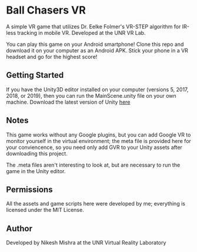 # Ball Chasers VR

A simple VR game that utilizes Dr. Eelke Folmer's VR-STEP algorithm for IR-less tracking in mobile VR. Developed at the UNR VR Lab.

You can play this game on your Android smartphone! Clone this repo and download it on your computer as an Android APK. Stick your phone in a VR headset and go for the highest score!

## Getting Started

If you have the Unity3D editor installed on your computer (versions 5, 2017, 2018, or 2019), then you can run the MainScene.unity file on your own machine. Download the latest version of Unity [here](https://unity.com/releases/2019-2)

## Notes

This game works without any Google plugins, but you can add Google VR to monitor yourself in the virtual environment; the meta file is provided here for your conviencence, so you need only add GVR to your Unity assets after downloading this project.

The .meta files aren't interesting to look at, but are necessary to run the game in the Unity editor.

## Permissions

All the assets and game scripts here were developed by me; everything is licensed under the MIT License.

## Author

Developed by Nikesh Mishra at the UNR Virtual Reality Laboratory
